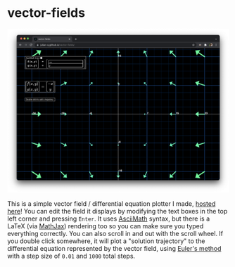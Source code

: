 # vector-fields

![](img/cover-image.png)

This is a simple vector field / differential equation plotter I made, [hosted here](https://julian-q.github.io/vector-fields/)! You can edit the field it displays by modifying the text boxes in the top left corner and pressing `Enter`. It uses [AsciiMath](http://asciimath.org/) syntax, but there is a LaTeX (via [MathJax](https://www.mathjax.org/)) rendering too so you can make sure you typed everything correctly. You can also scroll in and out with the scroll wheel. If you double click somewhere, it will plot a "solution trajectory" to the differential equation represented by the vector field, using [Euler's method](https://en.wikipedia.org/wiki/Euler_method) with a step size of `0.01` and `1000` total steps.
